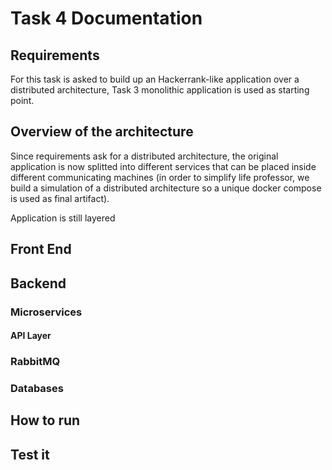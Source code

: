 # Task 4 Documentation

## Requirements
For this task is asked to build up an Hackerrank-like application over a distributed architecture, Task 3 monolithic application is used as starting point.

## Overview of the architecture

Since requirements ask for a distributed architecture, the original application is now splitted into different services that can be placed inside different communicating machines (in order to simplify life professor, we build a simulation of a distributed architecture so a unique docker compose is used as final artifact).

Application is still layered
## Front End
## Backend
### Microservices
#### API Layer 
### RabbitMQ
### Databases

## How to run 

## Test it
